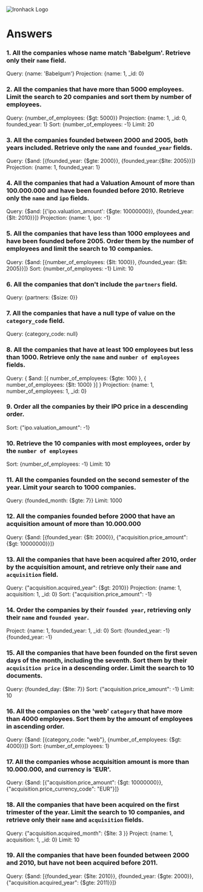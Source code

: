 ![Ironhack Logo](https://i.imgur.com/1QgrNNw.png)

# Answers

### 1. All the companies whose name match 'Babelgum'. Retrieve only their `name` field.

<!-- Your Code Goes Here -->
Query: {name: 'Babelgum'}
Projection: {name: 1, _id: 0}

### 2. All the companies that have more than 5000 employees. Limit the search to 20 companies and sort them by **number of employees**.

<!-- Your Code Goes Here -->
Query: {number_of_employees: {$gt: 5000}}
Projection: {name: 1, _id: 0, founded_year: 1}
Sort: {number_of_employees: -1}
Limit: 20

### 3. All the companies founded between 2000 and 2005, both years included. Retrieve only the `name` and `founded_year` fields.

<!-- Your Code Goes Here -->
Query: {$and: [{founded_year: {$gte: 2000}}, {founded_year:{$lte: 2005}}]}
Projection: {name: 1, founded_year: 1}


### 4. All the companies that had a Valuation Amount of more than 100.000.000 and have been founded before 2010. Retrieve only the `name` and `ipo` fields.

<!-- Your Code Goes Here -->
Query: {$and: [{'ipo.valuation_amount': {$gte: 10000000}}, {founded_year:{$lt: 2010}}]}
Projection: {name: 1, ipo: -1}

### 5. All the companies that have less than 1000 employees and have been founded before 2005. Order them by the number of employees and limit the search to 10 companies.

<!-- Your Code Goes Here -->
Query: {$and: [{number_of_employees: {$lt: 1000}}, {founded_year: {$lt: 2005}}]}
Sort: {number_of_employees: -1}
Limit: 10
### 6. All the companies that don't include the `partners` field.

<!-- Your Code Goes Here -->
Query: {partners: {$size: 0}}
### 7. All the companies that have a null type of value on the `category_code` field.

<!-- Your Code Goes Here -->
Query: {category_code: null}
### 8. All the companies that have at least 100 employees but less than 1000. Retrieve only the `name` and `number of employees` fields.

<!-- Your Code Goes Here -->
Query: { $and: [{ number_of_employees: {$gte: 100} }, { number_of_employees: {$lt: 1000} }] }
Projection: {name: 1, number_of_employees: 1, _id: 0}

### 9. Order all the companies by their IPO price in a descending order.

<!-- Your Code Goes Here -->
Sort: {"ipo.valuation_amount": -1}
### 10. Retrieve the 10 companies with most employees, order by the `number of employees`

<!-- Your Code Goes Here -->
Sort: {number_of_employees: -1}
Limit: 10

### 11. All the companies founded on the second semester of the year. Limit your search to 1000 companies.

<!-- Your Code Goes Here -->
Query: {founded_month: {$gte: 7}}
Limit: 1000
### 12. All the companies founded before 2000 that have an acquisition amount of more than 10.000.000

<!-- Your Code Goes Here -->
Query: {$and: [{founded_year: {$lt: 2000}}, {"acquisition.price_amount": {$gt: 10000000}}]}

### 13. All the companies that have been acquired after 2010, order by the acquisition amount, and retrieve only their `name` and `acquisition` field.

<!-- Your Code Goes Here -->
Query: {"acquisition.acquired_year": {$gt: 2010}}
Projection: {name: 1, acquisition: 1, _id: 0}
Sort: {"acquisition.price_amount": -1}

### 14. Order the companies by their `founded year`, retrieving only their `name` and `founded year`.

<!-- Your Code Goes Here -->
Project: {name: 1, founded_year: 1, _id: 0}
Sort: {founded_year: -1}{founded_year: -1}
### 15. All the companies that have been founded on the first seven days of the month, including the seventh. Sort them by their `acquisition price` in a descending order. Limit the search to 10 documents.

<!-- Your Code Goes Here -->
Query: {founded_day: {$lte: 7}}
Sort: {"acquisition.price_amount": -1}
Limit: 10

### 16. All the companies on the 'web' `category` that have more than 4000 employees. Sort them by the amount of employees in ascending order.

<!-- Your Code Goes Here -->
Query: {$and: [{category_code: "web"}, {number_of_employees: {$gt: 4000}}]}
Sort: {number_of_employees: 1}


### 17. All the companies whose acquisition amount is more than 10.000.000, and currency is 'EUR'.

<!-- Your Code Goes Here -->
Query: {$and: [{"acquisition.price_amount": {$gt: 10000000}}, {"acquisition.price_currency_code": "EUR"}]}

### 18. All the companies that have been acquired on the first trimester of the year. Limit the search to 10 companies, and retrieve only their `name` and `acquisition` fields.

<!-- Your Code Goes Here -->
Query: {"acquisition.acquired_month": {$lte: 3 }}
Project: {name: 1, acquisition: 1, _id: 0}
Limit: 10

### 19. All the companies that have been founded between 2000 and 2010, but have not been acquired before 2011.

<!-- Your Code Goes Here -->
Query: {$and: [{founded_year: {$lte: 2010}}, {founded_year: {$gte: 2000}}, {"acquisition.acquired_year": {$gte: 2011}}]}
